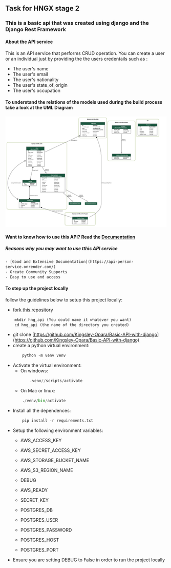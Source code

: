 ## Task for HNGX stage 2

### This is a basic api that was created using django and the Django Rest Framework

#### About the API service

  This is an API service that performs CRUD operation. You can create a user or an individual just by providing the the users credentails such as :
  - The user's name
  - The user's email
  - The user's nationality
  - The user's state_of_origin
  - The user's occupation
  #### To understand the relations of the models used during the build process take a look at the UML Diagram

<img src = './hng_project.png' alt= "UML diagram"/>
  
  #### Want to know how to use this API? Read the [Documentation](https://api-person-service.onrender.com/)
  ##### Reasons why you may want to use tthis API service
    - [Good and Extensive Documentation](https://api-person-service.onrender.com/)
    - Greate Community Supports
    - Easy to use and access
#### To step up the project locally
follow the guidelines below to setup this project locally:
- [fork this repository](https://github.com/Kingsley-Opara/Basic-API-with-django)
```
    mkdir hng_api (You could name it whatever you want)
    cd hng_api (the name of the directory you created)
```
- git clone [https://github.com/Kingsley-Opara/Basic-API-with-django](https://github.com/Kingsley-Opara/Basic-API-with-django)
- create a python virtual environment:
    ```py
        python -m venv venv
    ```
- Activate the virtual environment:
    -   On windows:
        ```py
            .venv//scripts/activate
        ```
    - On Mac or linux:
    ```py
        ./venv/bin/activate
    ```
- Install all the dependences:
    ```py
        pip install -r requirements.txt
    ```
- Setup the following environment variables:
    - AWS_ACCESS_KEY 
    - AWS_SECRET_ACCESS_KEY 
    - AWS_STORAGE_BUCKET_NAME
    - AWS_S3_REGION_NAME
    - DEBUG

    - AWS_READY

    - SECRET_KEY

    - POSTGRES_DB
    - POSTGRES_USER
    - POSTGRES_PASSWORD
    - POSTGRES_HOST
    - POSTGRES_PORT
- Ensure you are setting DEBUG to False in order to run the project locally
